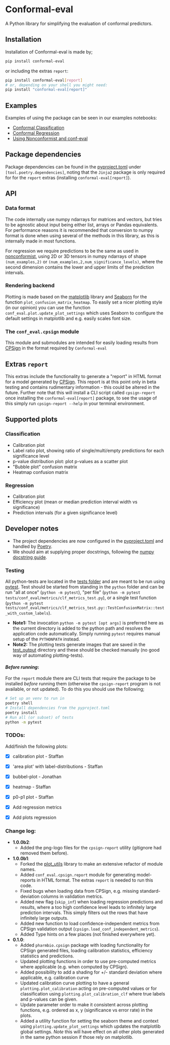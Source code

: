 # Conformal-eval
A Python library for simplifying the evaluation of conformal predictors. 

## Installation
Installation of Conformal-eval is made by;
```bash
pip install conformal-eval
```
or including the extras `report`:
```bash
pip install conformal-eval[report]
# or, depending on your shell you might need:
pip install "conformal-eval[report]"
```


## Examples
Examples of using the package can be seen in our examples notebooks: 
- [Conformal Classification](examples/User_guide_classification.ipynb)
- [Conformal Regression](examples/User_guide_regression.ipynb)
- [Using Nonconformist and conf-eval](examples/Nonconformist_and_conformal-eval.ipynb)

## Package dependencies
Package dependencies can be found in the [pyproject.toml](pyproject.toml) under `[tool.poetry.dependencies]`, noting that the `Jinja2` package is only required for for the `report` extras (installing `conformal-eval[report]`).

## API

### Data format
The code internally use numpy ndarrays for matrices and vectors, but tries to be agnostic about input being either list, arrays or Pandas equivalents. For performance reasons it is recommended that conversion to numpy format is done when using several of the methods in this library, as this is internally made in most functions. 

For regression we require predictions to be the same as used in [nonconformist](https://github.com/donlnz/nonconformist), using 2D or 3D tensors in numpy ndarrays of shape `(num_examples,2)` or `(num_examples,2,num_significance_levels)`, where the second dimension contains the lower and upper limits of the prediction intervals.

### Rendering backend
Plotting is made based on the [matplotlib](https://matplotlib.org/) library and [Seaborn](https://seaborn.pydata.org/) for the function `plot_confusion_matrix_heatmap`. To easily set a nicer plotting style (in our opinion) you can use the function `conf_eval.plot.update_plot_settings` which uses Seaborn to configure the default settings in matplotlib and e.g. easily scales font size.

### The `conf_eval.cpsign` module
This module and submodules are intended for easily loading results from [CPSign](https://github.com/arosbio/cpsign) in the format required by `Conformal-eval` 

## Extras `report`
This extras include the functionality to generate a "report" in HTML format for a model generated by [CPSign](https://github.com/arosbio/cpsign). This report is at this point only in beta testing and contains rudimentary information - this could be altered in the future. Further note that this will install a CLI script called `cpsign-report` once installing the `conformal-eval[report]` package, to see the usage of this simply run `cpsign-report --help` in your terminal environment.

## Supported plots
### Classification
* Calibration plot
* Label ratio plot, showing ratio of single/multi/empty predictions for each significance level
* p-value distribution plot: plot p-values as a scatter plot
* "Bubble plot" confusion matrix
* Heatmap confusion matrix

### Regression 
* Calibration plot
* Efficiency plot (mean or median prediction interval width vs significance)
* Prediction intervals (for a given significance level)


## Developer notes
- The project dependencies are now configured in the [pyproject.toml](pyproject.toml) and handled by [Poetry](https://python-poetry.org/). 
- We should aim at supplying proper docstrings, following the [numpy docstring guide](https://numpydoc.readthedocs.io/en/latest/format.html).

### Testing
All python-tests are located in the [tests folder](tests) and are meant to be run using [pytest](https://docs.pytest.org). Test should be started from standing in the `python` folder and can be run "all at once" (`python -m pytest`), "per file" (`python -m pytest tests/conf_eval/metrics/clf_metrics_test.py`), or a single test function (`python -m pytest tests/conf_eval/metrics/clf_metrics_test.py::TestConfusionMatrix::test_with_custom_labels`). 
- **Note1:** The invocation `python -m pytest [opt args]` is preferred here as the current directory is added to the python path and resolves the application code automatically. Simply running `pytest` requires manual setup of the `PYTHONPATH` instead.
- **Note2:** The plotting tests generate images that are saved in the [test_output](tests/test_output) directory and these should be checked manually (no good way of automating plotting-tests).

#### *Before running*:

For the `report` module there are CLI tests that require the package to be installed *before* running them (otherwise the `cpsign-report` program is not available, or not updated). To do this you should use the following;
```bash
# Set up an venv to run in
poetry shell
# Install dependencies from the pyproject.toml
poetry install
# Run all (or subset) of tests
python -m pytest
```



### TODOs:

Add/finish the following plots:
 - [x] calibration plot - Staffan
 - [x] 'area plot' with label-distributions - Staffan
 - [x] bubbel-plot - Jonathan
 - [x] heatmap - Staffan
 - [x] p0-p1 plot - Staffan
 - [x] Add regression metrics
 - [x] Add plots regression


### Change log:
- **1.0.0b2**:
    * Added the png-logo files for the `cpsign-report` utility (gitignore had removed them before). 
- **1.0.0b1**:
    * Forked the [plot_utils](https://github.com/pharmbio/plot_utils) library to make an extensive refactor of module names.
    * Added `conf_eval.cpsign.report` module for generating model-reports in HTML format. The extras `report` is needed to run this code.
    * Fixed bugs when loading data from CPSign, e.g. missing standard-deviation columns in validation metrics.
    * Added new flag (`skip_inf`) when loading regression predictions and results, where a too high confidence level leads to infinitely large prediction intervals. This simply filters out the rows that have infinitely large outputs.
    * Added new function to load confidence-independent metrics from CPSign validation output (`cpsign.load_conf_independent_metrics`).
    * Added Type hints on a few places (not finished everywhere yet). 
- **0.1.0**: 
    * Added `pharmbio.cpsign` package with loading functionality for CPSign generated files, loading calibration statistics, efficiency statistics and predictions.
    * Updated plotting functions in order to use pre-computed metrics where applicable (e.g. when computed by CPSign).
    * Added possibility to add a shading for +/- standard deviation where applicable, e.g. calibration curve
    * Updated calibration curve plotting to have a general `plotting.plot_calibration` acting on pre-computed values or for classification using `plotting.plot_calibration_clf` where true labels and p-values can be given.
    * Update parameter order to make it consistent across plotting functions, e.g. ordered as x, y (significance vs error rate) in the plots. 
    * Added a utility function for setting the seaborn theme and context using `plotting.update_plot_settings` which updates the matplotlib global settings. *Note* this will have effect on all other plots generated in the same python session if those rely on matplotlib. 
